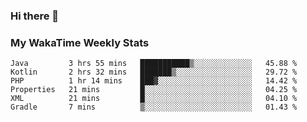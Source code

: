 ### Hi there 👋

<!--
**royschrauwen/royschrauwen** is a ✨ _special_ ✨ repository because its `README.md` (this file) appears on your GitHub profile.

Here are some ideas to get you started:

- 🔭 I’m currently working on ...
- 🌱 I’m currently learning ...
- 👯 I’m looking to collaborate on ...
- 🤔 I’m looking for help with ...
- 💬 Ask me about ...
- 📫 How to reach me: ...
- 😄 Pronouns: ...
- ⚡ Fun fact: ...
-->


### My WakaTime Weekly Stats
<!--START_SECTION:waka-->

```text
Java         3 hrs 55 mins   ███████████▒░░░░░░░░░░░░░   45.88 %
Kotlin       2 hrs 32 mins   ███████▒░░░░░░░░░░░░░░░░░   29.72 %
PHP          1 hr 14 mins    ███▓░░░░░░░░░░░░░░░░░░░░░   14.42 %
Properties   21 mins         █░░░░░░░░░░░░░░░░░░░░░░░░   04.25 %
XML          21 mins         █░░░░░░░░░░░░░░░░░░░░░░░░   04.10 %
Gradle       7 mins          ▒░░░░░░░░░░░░░░░░░░░░░░░░   01.43 %
```

<!--END_SECTION:waka-->
